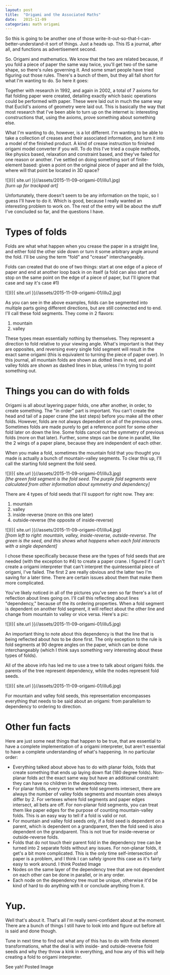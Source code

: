 ```yaml
---
layout: post
title:  "Origami and the Associated Maths"
date:   2015-11-09
categories: math origami
---
```

So this is going to be another one of those write-it-out-so-that-I-can-better-understand-it sort of things. Just a heads up. This IS a journal, after all, and functions as advertisement second.

So. Origami and mathematics. We know that the two are related because, if you fold a piece of paper the same way twice, you'll get two of the same shape, so there's rules governing it. And some smart people have tried figuring out those rules. There's a bunch of them, but they all fall short for what I'm wanting to do. So here it goes:

Together with research in 1992, and again in 2002, a total of 7 axioms for flat folding paper were created, detailing exactly which basic operations could be performed with paper. These were laid out in much the same way that Euclid's axioms of geometry were laid out. This is basically the way that most research that I've been able to turn up on the internet is: interesting constructions that, using the axioms, prove something about something else.

What I'm wanting to do, however, is a lot different. I'm wanting to be able to take a collection of creases and their associated information, and turn it into a model of the finished product. A kind of crease instruction to finished origami model converter if you will. To do this I've tried a couple methods, like physics based, relaxation and constraint based, and they've failed for one reason or another. I've settled on doing something sort of finite-element based: given a point on the original piece of paper and all the folds, where will that point be located in 3D space?


![]({{ site.url }}//assets/2015-11-09-origami-01/illu1.jpg)
<br />
*[turn up for trackpad art]*

Unfortunately, there doesn't seem to be any information on the topic, so I guess I'll have to do it. Which is good, because I really wanted an interesting problem to work on. The rest of the entry will be about the stuff I've concluded so far, and the questions I have.

# Types of folds

Folds are what what happen when you crease the paper in a straight line, and either fold the other side down or turn it some arbitrary angle around the fold. I'll be using the term "fold" and "crease" interchangeably.

Folds can created that do one of two things:
start at one edge of a piece of paper and end at another
loop back in on itself
(a fold can also start and stop on the same point on the edge of a piece of paper, but I'll ignore that case and say it's case #1)

![]({{ site.url }}//assets/2015-11-09-origami-01/illu2.jpg)

As you can see in the above examples, folds can be segmented into multiple parts going different directions, but are still connected end to end. I'll call these fold segments. They come in 2 flavors:

1. mountain
2. valley

These types mean essentially nothing by themselves. They represent a direction to fold relative to your viewing angle. What's important is that they are opposites, and reversing every single fold segment will result in the exact same origami (this is equivalent to turning the piece of paper over). In this journal, all mountain folds are shown as dotted lines in red, and all valley folds are shown as dashed lines in blue, unless i'm trying to point something out.

# Things you can do with folds

Origami is all about layering paper folds, one after another, in order, to create something. The "in order" part is important. You can't create the head and tail of a paper crane (the last steps) before you make all the other folds. However, folds are not always dependent on all of the previous ones. Sometimes folds are made purely to get a reference point for some other fold later on down the line. Some folds cancel out the symmetry of previous folds (more on that later). Further, some steps can be done in parallel, like the 2 wings of a paper plane, because they are independent of each other.

When you make a fold, sometimes the mountain fold that you thought you made is actually a bunch of mountain-valley segments. To clear this up, I'll call the starting fold segment the fold seed.

![]({{ site.url }}//assets/2015-11-09-origami-01/illu3.jpg)
<br />
*[the green fold segment is the fold seed. The purple fold segments were calculated from other information about symmetry and dependency]*

There are 4 types of fold seeds that I'll support for right now. They are:

1. mountain
2. valley
3. inside-reverse (more on this one later)
4. outside-reverse (the opposite of inside-reverse)

![]({{ site.url }}//assets/2015-11-09-origami-01/illu4.jpg)
<br />
*[from left to right: mountain, valley, inside-reverse, outside-reverse. The green is the seed, and this shows what happens when each fold interacts with a single dependent]*

I chose these specifically because these are the types of fold seeds that are needed (with the exception to #4) to create a paper crane. I figured if I can't create a origami interpreter that can't interpret the quintessential piece of origami, I've failed. The first 2 are really obvious and the latter two I'm saving for a later time. There are certain issues about them that make them more complicated.

You've likely noticed in all of the pictures you've seen so far there's a lot of reflection about lines going on. I'll call this reflecting about lines "dependency," because of the its ordering properties. When a fold segment is dependent on another fold segment, it will reflect about the other line and change from mountain to valley or vice versa. Here's a pic:

![]({{ site.url }}//assets/2015-11-09-origami-01/illu5.jpg)

An important thing to note about this dependency is that the line that is being reflected about *has* to be done first. The only exception to the rule is fold segments at 90 degree angles on the paper, which can be done interchangeably (which I think says something very interesting about these types of folds).

All of the above info has led me to use a tree to talk about origami folds. the parents of the tree represent dependency, while the nodes represent fold seeds.

![]({{ site.url }}//assets/2015-11-09-origami-01/illu6.jpg)

For mountain and valley fold seeds, this representation encompasses everything that needs to be said about an origami: from parallelism to dependency to ordering to direction.

# Other fun facts

Here are just some neat things that happen to be true, that are essential to have a complete implementation of a origami interpreter, but aren't essential to have a complete understanding of what's happening. In no particular order:

- Everything talked about above has to do with planar folds, folds that create something that ends up laying down flat (180 degree folds). Non-planar folds act the exact same way but have an additional constraint: they can have no children in the dependency tree.
- For planar folds, every vertex where fold segments intersect, there are always the number of valley folds segments and mountain ones always differ by 2. For vertexes where fold segments and paper edges intersect, all bets are off. For non-planar fold segments, you can treat them like paper edges for the purpose of counting mountain-valley folds. This is an easy way to tell if a fold is valid or not.
- For mountain and valley fold seeds only, if a fold seed is dependent on a parent, which is dependent on a grandparent, then the fold seed is also dependent on the grandparent. This is not true for inside-reverse or outside-reverse folds.
- Folds that do not touch their parent fold in the dependency tree can be turned into 2 separate folds without any issues. For non-planar folds, it get's a bit more complicated. This is the only time self-intersection of paper is a problem, and I think I can safely ignore this case as it's fairly easy to work around. I think Posted Image
- Nodes on the same layer of the dependency tree that are not dependent on each other can be done in parallel, or in any order.
- Each node on the dependency tree must be unique, otherwise it'd be kind of hard to do anything with it or conclude anything from it.

# Yup.

Well that's about it. That's all I'm really semi-confident about at the moment. There are a bunch of things I still have to look into and figure out before all is said and done though.

Tune in next time to find out what any of this has to do with finite element transformations, what the deal is with inside- and outside-reverse fold seeds and why they throw a kink in everything, and how any of this will help creating a fold to origami interpreter.

See yah! Posted Image